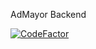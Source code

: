 AdMayor Backend

[![CodeFactor](https://www.codefactor.io/repository/github/mercan/admayor-server/badge?s=5126756c1494ef10636698ac7d115a322c39cde5)](https://www.codefactor.io/repository/github/mercan/admayor-server)

